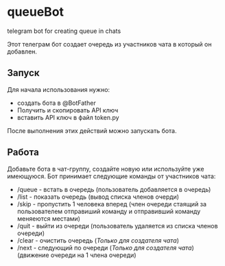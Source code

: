 # queueBot
telegram bot for creating queue in chats

Этот телеграм бот создает очередь из участников чата в который он добавлен.

## Запуск
Для начала использования нужно:
  * создать бота в @BotFather
  * Получить и скопировать API ключ
  * вставить API ключ в файл token.py

После выполнения этих действий можно запускать бота.

## Работа
Добавьте бота в чат-группу, создайте новую или используйте уже имеющуюся.
Бот принимает следующие команды от участников чата:
  * /queue - встать в очередь (пользователь добавляется в очередь)
  * /list - показать очередь (вывод списка членов очерди)
  * /skip - пропустить 1 человека вперед (член очереди стаящий за пользователем отправиший команду и отправивший команду меняеются местами)
  * /quit - выйти из очереди (пользователь удаляется из списка членов очереди)
  * /clear - очистить очередь (_Только для создателя чата_)
  * /next - следующий по очереди (_Только для создателя чата_) (движение очереди на 1 члена очереди)


